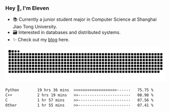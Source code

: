 ### Hey 👋, I'm Eleven

- 📚 Currently a junior student major in Computer Science at Shanghai Jiao Tong University.
- 🗃️ Interested in databases and distributed systems.
- ✨ Check out my [blog](https://blog.eleven.wiki) here.

![github contribution grid snake animation](https://raw.githubusercontent.com/El-even-11/El-even-11/output/github-contribution-grid-snake.svg)

<!--START_SECTION:waka-->

```text
Python        19 hrs 36 mins  >>>>>>>>>>>>>>>>>>>------   75.75 %
C++           2 hrs 19 mins   >>-----------------------   08.98 %
C             1 hr 57 mins    >>-----------------------   07.56 %
Other         1 hr 55 mins    >>-----------------------   07.41 %
```

<!--END_SECTION:waka-->
